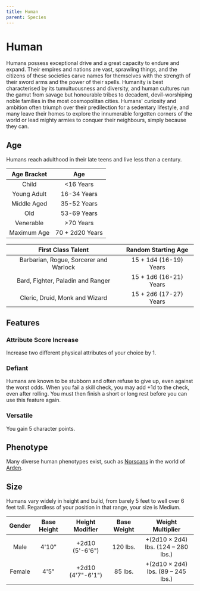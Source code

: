 ```yaml
---
title: Human
parent: Species
---
```


# Human
Humans possess exceptional drive and a great capacity to endure and expand. Their empires and nations are vast, sprawling things, and the citizens of these societies carve names for themselves with the strength of their sword arms and the power of their spells. Humanity is best characterised by its tumultuousness and diversity, and human cultures run the gamut from savage but honourable tribes to decadent, devil-worshiping noble families in the most cosmopolitan cities. Humans' curiosity and ambition often triumph over their predilection for a sedentary lifestyle, and many leave their homes to explore the innumerable forgotten corners of the world or lead mighty armies to conquer their neighbours, simply because they can.

## Age
Humans reach adulthood in their late teens and live less than a century.

| Age Bracket | Age |
|:-----------:|:---:|
| Child       | <16 Years       |
| Young Adult | 16-34 Years     |
| Middle Aged | 35-52 Years     |
| Old         | 53-69 Years     |
| Venerable   | >70 Years       |
| Maximum Age | 70 + 2d20 Years |

| First Class Talent | Random Starting Age |
|:------------------:|:-------------------:|
| Barbarian, Rogue, Sorcerer and Warlock | 15 + 1d4 (16-19) Years |
| Bard, Fighter, Paladin and Ranger      | 15 + 1d6 (16-21) Years |
| Cleric, Druid, Monk and Wizard         | 15 + 2d6 (17-27) Years |

## Features

### Attribute Score Increase
Increase two different physical attributes of your choice by 1.

### Defiant
Humans are known to be stubborn and often refuse to give up, even against the worst odds. When you fail a skill check, you may add +1d to the check, even after rolling. You must then finish a short or long rest before you can use this feature again.

### Versatile
You gain 5 character points.

## Phenotype
Many diverse human phenotypes exist, such as [Norscans](https://stormchaserroleplaying.com/Arden/Species/Humans/Norscans/) in the world of [Arden](https://stormchaserroleplaying.com/Arden/).

## Size
Humans vary widely in height and build, from barely 5 feet to well over 6 feet tall. Regardless of your position in that range, your size is Medium.

| Gender | Base Height | Height Modifier | Base Weight | Weight Multiplier |
|:------:|:-----------:|:---------------:|:-----------:|:-----------------:|
| Male   | 4'10" | +2d10 (5'-6'6")   | 120 lbs. | +(2d10 × 2d4) lbs. (124 – 280 lbs.) |
| Female | 4'5"  | +2d10 (4'7"-6'1") | 85 lbs.  | +(2d10 × 2d4) lbs. (89 – 245 lbs.)  |
